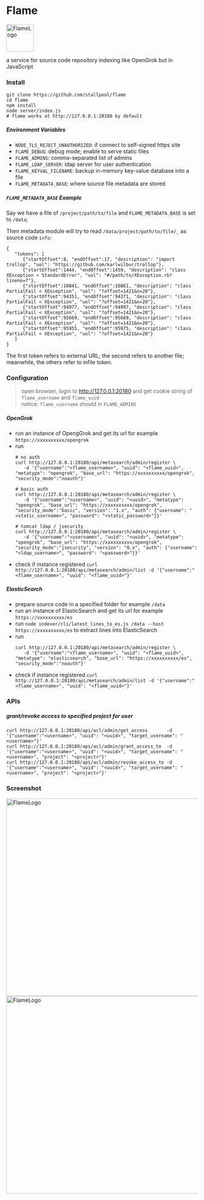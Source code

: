 # Flame

<img src="https://github.com/stallpool/flame/raw/master/client/icon.png" alt="FlameLogo" width="72" height="72" />

a service for source code repository indexing like OpenGrok but in JavaScript

### Install

```
git clone https://github.com/stallpool/flame
cd flame
npm install
node server/index.js
# flame works at http://127.0.0.1:20180 by default
```

##### Environment Variables
- `NODE_TLS_REJECT_UNAUTHORIZED`: if connect to self-signed https site
- `FLAME_DEBUG`: debug mode; enable to serve static files
- `FLAME_ADMINS`: comma-separated list of admins
- `FLAME_LDAP_SERVER`: ldap server for user authentication
- `FLAME_KEYVAL_FILENAME`: backup in-memory key-value database into a file
- `FLAME_METADATA_BASE`: where source file metadata are stored

##### `FLAME_METADATA_BASE` Example

Say we have a file of `/project/path/to/file` and `FLAME_METADATA_BASE` is set to `/data`;

Then metadata module will try to read `/data/project/path/to/file/_` as source code `info`:

```
{
   "tokens": [
      {"startOffset":8, "endOffset":17, "description": "import trollop", "uol": "https://github.com/karlwilbur/trollop"},
      {"startOffset":1444, "endOffset":1459, "description": "class XException < StandardError", "uol": "#/path/to/XException.rb?lineno=7"},
      {"startOffset":10841, "endOffset":10861, "description": "class PartialFail < XException", "uol": "?offset=1421&n=20"},
      {"startOffset":94351, "endOffset":94371, "description": "class PartialFail < XException", "uol": "?offset=1421&n=20"},
      {"startOffset":94977, "endOffset":94997, "description": "class PartialFail < XException", "uol": "?offset=1421&n=20"},
      {"startOffset":95669, "endOffset":95689, "description": "class PartialFail < XException", "uol": "?offset=1421&n=20"},
      {"startOffset":95955, "endOffset":95975, "description": "class PartialFail < XException", "uol": "?offset=1421&n=20"}
   ]
}
```

The first token refers to external URL; the second refers to another file; meanwhile, the others refer to infile token.


### Configuration

> open browser, login to http://127.0.0.1:20180 and get cookie string of `flame_username` and `flame_uuid` <br/>
> notice: `flame_username` should in `FLAME_ADMINS`

##### OpenGrok
- run an instance of OpengGrok and get its url for example `https://xxxxxxxxxx/opengrok`
- run
    ```
    # no auth
    curl http://127.0.0.1:20180/api/metasearch/admin/register \
       -d '{"username":"<flame_username>", "uuid": "<flame_uuid>", "metatype": "opengrok", "base_url": "https://xxxxxxxxxx/opengrok", "security_mode":"noauth"}'

    # basic auth
    curl http://127.0.0.1:20180/api/metasearch/admin/register \
       -d '{"username":"<username>", "uuid": "<uuid>", "metatype": "opengrok", "base_url": "https://xxxxxxxxxx/opengrok", "security_mode":"basic", "version": "1.x", "auth": {"username": "<static_username>", "password": "<static_password>"}}'

    # tomcat ldap / jsecurity
    curl http://127.0.0.1:20180/api/metasearch/admin/register \
       -d '{"username":"<username>", "uuid": "<uuid>", "metatype": "opengrok", "base_url": "https://xxxxxxxxxx/opengrok", "security_mode":"jsecurity", "version": "0.x", "auth": {"username": "<ldap_username>", "password": "<password>"}}'
    ```
- check if instance registered `curl http://127.0.0.1:20180/api/metasearch/admin/list -d '{"username":"<flame_username>", "uuid": "<flame_uuid>"}'`

##### ElasticSearch
- prepare source code in a specified folder for example `/data`
- run an instance of ElasticSearch and get its url for example `https://xxxxxxxxxx/es`
- run `node indexer/cli/latest_lines_to_es.js /data --host https://xxxxxxxxxx/es` to extract lines into ElasticSearch
- run
    ```
    curl http://127.0.0.1:20180/api/metasearch/admin/register \
       -d '{"username":"<flame_username>", "uuid": "<flame_uuid>", "metatype": "elasticsearch", "base_url": "https://xxxxxxxxxx/es", "security_mode":"noauth"}'
    ```
- check if instance registered `curl http://127.0.0.1:20180/api/metasearch/admin/list -d '{"username":"<flame_username>", "uuid": "<flame_uuid>"}'`

### APIs

##### grant/revoke access to specified project for user

```
curl http://127.0.0.1:20180/api/acl/admin/get_access       -d '{"username":"<username>", "uuid": "<uuid>", "target_username": "<username>"}'
curl http://127.0.0.1:20180/api/acl/admin/grant_access_to  -d '{"username":"<username>", "uuid": "<uuid>", "target_username": "<username>", "project": "<project>"}'
curl http://127.0.0.1:20180/api/acl/admin/revoke_access_to -d '{"username":"<username>", "uuid": "<uuid>", "target_username": "<username>", "project": "<project>"}'
```

### Screenshot

<img src="https://github.com/stallpool/flame/raw/master/document/images/viewer.png" alt="FlameLogo" width="520" />
<img src="https://github.com/stallpool/flame/raw/master/document/images/search.png" alt="FlameLogo" width="520" />
